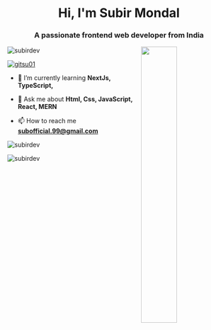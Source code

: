 <h1 align="center">Hi, I'm Subir Mondal</h1>
<h3 align="center">A passionate frontend web developer from India</h3>
<img align="right" width="40%" src="https://miro.medium.com/max/1360/1*IRGHmiGsa16stedQvIaZfw.gif" />

<p align="left"> <img src="https://komarev.com/ghpvc/?username=subirdev&label=Profile%20views&color=0e75b6&style=flat" alt="subirdev" /> </p>

<p align="left"> <a href="https://twitter.com/gitsu01" target="blank"><img src="https://img.shields.io/twitter/follow/gitsu01?logo=twitter&style=for-the-badge" alt="gitsu01" /></a> </p>

- 🌱 I’m currently learning **NextJs, TypeScript,**

- 💬 Ask me about **Html, Css, JavaScript, React, MERN**

- 📫 How to reach me **subofficial.99@gmail.com**

<p align="left">&nbsp;<img align="left" src="https://github-readme-stats.vercel.app/api?username=subirdev&show_icons=true&locale=en" alt="subirdev" /></p>
<p align="left"><img align="left" src="https://github-readme-stats.vercel.app/api/top-langs?username=subirdev&show_icons=true&locale=en&layout=compact" alt="subirdev" /></p>
